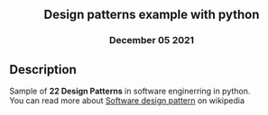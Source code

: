 ## <div align="center">Design patterns example with python</div>
### <div align="center">December 05 2021</div>


## Description
Sample of **22 Design Patterns** in software enginerring in python. <br />
You can read more about [Software design pattern](https://en.wikipedia.org/wiki/Software_design_pattern) on wikipedia
